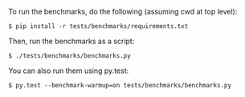 To run the benchmarks, do the following (assuming cwd at top level):

    $ pip install -r tests/benchmarks/requirements.txt

Then, run the benchmarks as a script:

    $ ./tests/benchmarks/benchmarks.py

You can also run them using py.test:

    $ py.test --benchmark-warmup=on tests/benchmarks/benchmarks.py

